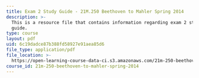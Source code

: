 ```yaml
---
title: Exam 2 Study Guide - 21M.250 Beethoven to Mahler Spring 2014
description: >-
  This is a resource file that contains information regarding exam 2 study
  guide.
type: course
layout: pdf
uid: 6c19dadce87b388fd58927e91aea85d6
file_type: application/pdf
file_location: >-
  https://open-learning-course-data-ci.s3.amazonaws.com/21m-250-beethoven-to-mahler-spring-2014/6c19dadce87b388fd58927e91aea85d6_MIT21M_250S14_Quiz2Guide.pdf
course_id: 21m-250-beethoven-to-mahler-spring-2014
---
```

